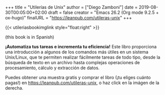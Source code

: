 +++
title = "Utilerías de Unix"
author = ["Diego Zamboni"]
date = 2019-08-30T00:05:00+02:00
draft = false
creator = "Emacs 26.2 (Org mode 9.2.5 + ox-hugo)"
finalURL = "https://leanpub.com/utileras-unix"
+++

{{< utileriasbookimglink style="float:right" >}}

(this book is in Spanish)

**¡Automatiza tus tareas e incrementa tu eficiencia!** Este libro proporciona una introducción a algunos de los comandos más útiles en un sistema Unix/Linux, que te permiten realizar fácilmente tareas de todo tipo, desde la búsqueda de texto en un archivo hasta complejas operaciones de procesamiento, cálculo y extracción de datos.

Puedes obtener una muestra gratis y comprar el libro (¡tu eliges  cuánto pagas!) en <https://leanpub.com/utileras-unix>, o haz click  en la imágen de la derecha.

<!--more-->

&nbsp;

